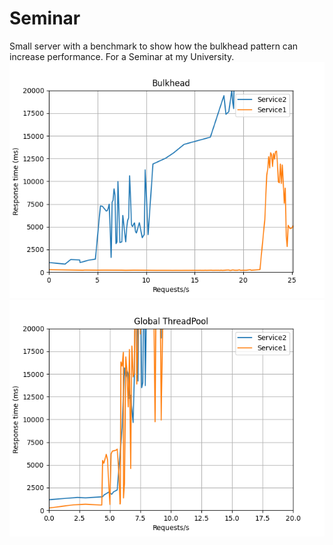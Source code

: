# Seminar
Small server with a benchmark to show how the bulkhead pattern can increase performance. 
For a Seminar at my University.
![](benchmark/bulkhead.png) 
![](benchmark/no_bulkhead.png)